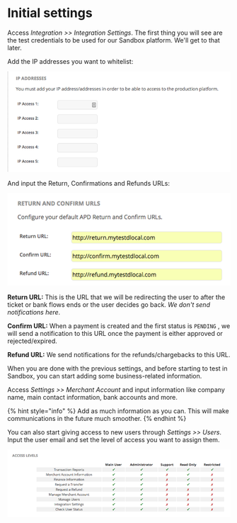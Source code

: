 # Initial settings

Access _Integration &gt;&gt; Integration Settings_. The first thing you will see are the test credentials to be used for our Sandbox platform. We'll get to that later.

 Add the IP addresses you want to whitelist:

![](../../.gitbook/assets/screen-shot-2018-10-09-at-7.41.25-am.png)

And input the Return, Confirmations and Refunds URLs:

![](../../.gitbook/assets/screen-shot-2018-10-09-at-7.43.04-am.png)

**Return URL:** This is the URL that we will be redirecting the user to after the ticket or bank flows ends or the user decides go back. _We don't send notifications here_.  
  
**Confirm URL:** When a payment is created and the first status is `PENDING` , we will send a notification to this URL once the payment is either approved or rejected/expired.  
  
**Refund URL:** We send notifications for the refunds/chargebacks to this URL.

When you are done with the previous settings, and before starting to test in Sandbox, you can start adding some business-related information.

Access _Settings &gt;&gt; Merchant Account_ and input information like company name, main contact information, bank accounts and more.

{% hint style="info" %}
Add as much information as you can. This will make communications in the future much smoother.
{% endhint %}

You can also start giving access to new users through _Settings &gt;&gt; Users_. Input the user email and set the level of access you want to assign them.

![](../../.gitbook/assets/screen-shot-2018-10-09-at-7.48.44-am.png)

